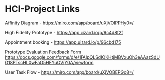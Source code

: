 # HCI-Project Links

Affinity Diagram - https://miro.com/app/board/uXjVOIPPHy0=/

High Fidelity Prototype - https://app.uizard.io/p/9c4d8f2f

Appointment booking - https://app.uizard.io/p/96cbd175

Prototype Evaluation Feedback Form
https://docs.google.com/forms/d/e/1FAIpQLSdIOKHtjMBVxuOh3eAAazSdUG18PTscHL0wFaO5HEYuOVjY0A/viewform

User Task Flow - https://miro.com/app/board/uXjVOBEPGo8=/
